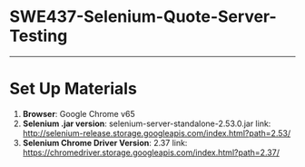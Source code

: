# SWE437-Selenium-Quote-Server-Testing
-----------------------
# Set Up Materials
1. <b>Browser</b>: Google Chrome v65
2. <b>Selenium .jar version</b>: selenium-server-standalone-2.53.0.jar
    link: http://selenium-release.storage.googleapis.com/index.html?path=2.53/
3. <b>Selenium Chrome Driver Version</b>: 2.37
    link: https://chromedriver.storage.googleapis.com/index.html?path=2.37/
    
    
